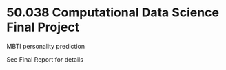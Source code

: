 # 50.038 Computational Data Science Final Project
MBTI personality prediction

See Final Report for details